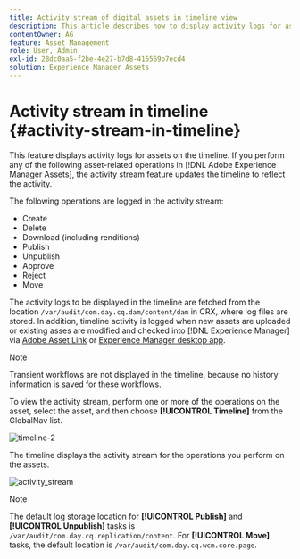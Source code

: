 ```yaml
---
title: Activity stream of digital assets in timeline view
description: This article describes how to display activity logs for assets on the timeline.
contentOwner: AG
feature: Asset Management
role: User, Admin
exl-id: 28dc0aa5-f2be-4e27-b7d8-415569b7ecd4
solution: Experience Manager Assets
---
```

# Activity stream in timeline {#activity-stream-in-timeline}

This feature displays activity logs for assets on the timeline. If you perform any of the following asset-related operations in [!DNL Adobe Experience Manager Assets], the activity stream feature updates the timeline to reflect the activity.

The following operations are logged in the activity stream:

* Create
* Delete
* Download (including renditions)
* Publish
* Unpublish
* Approve
* Reject
* Move

The activity logs to be displayed in the timeline are fetched from the location `/var/audit/com.day.cq.dam/content/dam` in CRX, where log files are stored. In addition, timeline activity is logged when new assets are uploaded or existing asses are modified and checked into [!DNL Experience Manager] via [Adobe Asset Link](https://helpx.adobe.com/enterprise/admin-guide.html/enterprise/using/manage-assets-using-adobe-asset-link.ug.html) or [Experience Manager desktop app](https://experienceleague.adobe.com/docs/experience-manager-desktop-app/using/release-notes.html).

>[!NOTE]
>
>Transient workflows are not displayed in the timeline, because no history information is saved for these workflows.

To view the activity stream, perform one or more of the operations on the asset, select the asset, and then choose **[!UICONTROL Timeline]** from the GlobalNav list.

![timeline-2](assets/timeline-2.png)

The timeline displays the activity stream for the operations you perform on the assets.

![activity_stream](assets/activity_stream.png)

>[!NOTE]
>
>The default log storage location for **[!UICONTROL Publish]** and **[!UICONTROL Unpublish]** tasks is `/var/audit/com.day.cq.replication/content`. For **[!UICONTROL Move]** tasks, the default location is `/var/audit/com.day.cq.wcm.core.page`.
